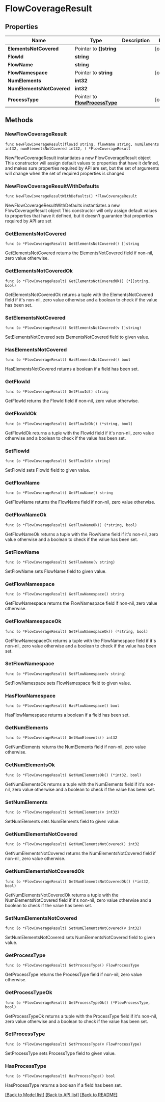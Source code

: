 # FlowCoverageResult

## Properties

Name | Type | Description | Notes
------------ | ------------- | ------------- | -------------
**ElementsNotCovered** | Pointer to **[]string** |  | [optional] 
**FlowId** | **string** |  | 
**FlowName** | **string** |  | 
**FlowNamespace** | Pointer to **string** |  | [optional] 
**NumElements** | **int32** |  | 
**NumElementsNotCovered** | **int32** |  | 
**ProcessType** | Pointer to [**FlowProcessType**](FlowProcessType.md) |  | [optional] 

## Methods

### NewFlowCoverageResult

`func NewFlowCoverageResult(flowId string, flowName string, numElements int32, numElementsNotCovered int32, ) *FlowCoverageResult`

NewFlowCoverageResult instantiates a new FlowCoverageResult object
This constructor will assign default values to properties that have it defined,
and makes sure properties required by API are set, but the set of arguments
will change when the set of required properties is changed

### NewFlowCoverageResultWithDefaults

`func NewFlowCoverageResultWithDefaults() *FlowCoverageResult`

NewFlowCoverageResultWithDefaults instantiates a new FlowCoverageResult object
This constructor will only assign default values to properties that have it defined,
but it doesn't guarantee that properties required by API are set

### GetElementsNotCovered

`func (o *FlowCoverageResult) GetElementsNotCovered() []string`

GetElementsNotCovered returns the ElementsNotCovered field if non-nil, zero value otherwise.

### GetElementsNotCoveredOk

`func (o *FlowCoverageResult) GetElementsNotCoveredOk() (*[]string, bool)`

GetElementsNotCoveredOk returns a tuple with the ElementsNotCovered field if it's non-nil, zero value otherwise
and a boolean to check if the value has been set.

### SetElementsNotCovered

`func (o *FlowCoverageResult) SetElementsNotCovered(v []string)`

SetElementsNotCovered sets ElementsNotCovered field to given value.

### HasElementsNotCovered

`func (o *FlowCoverageResult) HasElementsNotCovered() bool`

HasElementsNotCovered returns a boolean if a field has been set.

### GetFlowId

`func (o *FlowCoverageResult) GetFlowId() string`

GetFlowId returns the FlowId field if non-nil, zero value otherwise.

### GetFlowIdOk

`func (o *FlowCoverageResult) GetFlowIdOk() (*string, bool)`

GetFlowIdOk returns a tuple with the FlowId field if it's non-nil, zero value otherwise
and a boolean to check if the value has been set.

### SetFlowId

`func (o *FlowCoverageResult) SetFlowId(v string)`

SetFlowId sets FlowId field to given value.


### GetFlowName

`func (o *FlowCoverageResult) GetFlowName() string`

GetFlowName returns the FlowName field if non-nil, zero value otherwise.

### GetFlowNameOk

`func (o *FlowCoverageResult) GetFlowNameOk() (*string, bool)`

GetFlowNameOk returns a tuple with the FlowName field if it's non-nil, zero value otherwise
and a boolean to check if the value has been set.

### SetFlowName

`func (o *FlowCoverageResult) SetFlowName(v string)`

SetFlowName sets FlowName field to given value.


### GetFlowNamespace

`func (o *FlowCoverageResult) GetFlowNamespace() string`

GetFlowNamespace returns the FlowNamespace field if non-nil, zero value otherwise.

### GetFlowNamespaceOk

`func (o *FlowCoverageResult) GetFlowNamespaceOk() (*string, bool)`

GetFlowNamespaceOk returns a tuple with the FlowNamespace field if it's non-nil, zero value otherwise
and a boolean to check if the value has been set.

### SetFlowNamespace

`func (o *FlowCoverageResult) SetFlowNamespace(v string)`

SetFlowNamespace sets FlowNamespace field to given value.

### HasFlowNamespace

`func (o *FlowCoverageResult) HasFlowNamespace() bool`

HasFlowNamespace returns a boolean if a field has been set.

### GetNumElements

`func (o *FlowCoverageResult) GetNumElements() int32`

GetNumElements returns the NumElements field if non-nil, zero value otherwise.

### GetNumElementsOk

`func (o *FlowCoverageResult) GetNumElementsOk() (*int32, bool)`

GetNumElementsOk returns a tuple with the NumElements field if it's non-nil, zero value otherwise
and a boolean to check if the value has been set.

### SetNumElements

`func (o *FlowCoverageResult) SetNumElements(v int32)`

SetNumElements sets NumElements field to given value.


### GetNumElementsNotCovered

`func (o *FlowCoverageResult) GetNumElementsNotCovered() int32`

GetNumElementsNotCovered returns the NumElementsNotCovered field if non-nil, zero value otherwise.

### GetNumElementsNotCoveredOk

`func (o *FlowCoverageResult) GetNumElementsNotCoveredOk() (*int32, bool)`

GetNumElementsNotCoveredOk returns a tuple with the NumElementsNotCovered field if it's non-nil, zero value otherwise
and a boolean to check if the value has been set.

### SetNumElementsNotCovered

`func (o *FlowCoverageResult) SetNumElementsNotCovered(v int32)`

SetNumElementsNotCovered sets NumElementsNotCovered field to given value.


### GetProcessType

`func (o *FlowCoverageResult) GetProcessType() FlowProcessType`

GetProcessType returns the ProcessType field if non-nil, zero value otherwise.

### GetProcessTypeOk

`func (o *FlowCoverageResult) GetProcessTypeOk() (*FlowProcessType, bool)`

GetProcessTypeOk returns a tuple with the ProcessType field if it's non-nil, zero value otherwise
and a boolean to check if the value has been set.

### SetProcessType

`func (o *FlowCoverageResult) SetProcessType(v FlowProcessType)`

SetProcessType sets ProcessType field to given value.

### HasProcessType

`func (o *FlowCoverageResult) HasProcessType() bool`

HasProcessType returns a boolean if a field has been set.


[[Back to Model list]](../README.md#documentation-for-models) [[Back to API list]](../README.md#documentation-for-api-endpoints) [[Back to README]](../README.md)


